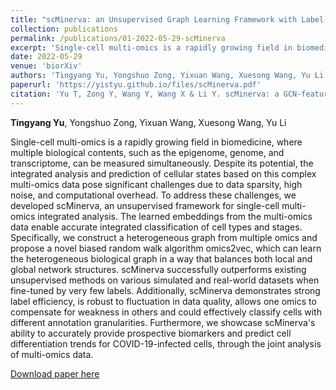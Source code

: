 ```yaml
---
title: "scMinerva: an Unsupervised Graph Learning Framework with Label-efficient Fine-tuning for Single-cell Multi-omics Integrative Analysis"
collection: publications
permalink: /publications/01-2022-05-29-scMinerva
excerpt: 'Single-cell multi-omics is a rapidly growing field in biomedicine, where multiple biological contents, such as the epigenome, genome, and transcriptome, can be measured simultaneously. Despite its potential, the integrated analysis and prediction of cellular states based on this complex multi-omics data pose significant challenges due to data sparsity, high noise, and computational overhead. To address these challenges, we developed scMinerva, an unsupervised framework for single-cell multi-omics integrated analysis. The learned embeddings from the multi-omics data enable accurate integrated classification of cell types and stages. Specifically, we construct a heterogeneous graph from multiple omics and propose a novel biased random walk algorithm omics2vec, which can learn the heterogeneous biological graph in a way that balances both local and global network structures. scMinerva successfully outperforms existing unsupervised methods on various simulated and real-world datasets when fine-tuned by very few labels. Additionally, scMinerva demonstrates strong label efficiency, is robust to fluctuation in data quality, allows one omics to compensate for weakness in others and could effectively classify cells with different annotation granularities. Furthermore, we showcase scMinerva's ability to accurately provide prospective biomarkers and predict cell differentiation trends for COVID-19-infected cells, through the joint analysis of multi-omics data. '
date: 2022-05-29
venue: 'biorXiv'
authors: 'Tingyang Yu, Yongshuo Zong, Yixuan Wang, Xuesong Wang, Yu Li'
paperurl: 'https://yistyu.github.io/files/scMinerva.pdf'
citation: 'Yu T, Zong Y, Wang Y, Wang X & Li Y. scMinerva: a GCN-featured Interpretable Framework for Single-cell Multi-omics Integration with Random Walk on Heterogeneous Graph[J]. bioRxiv (Submitted to RECOMB 2023 and received 1 (weak accept), 1 (weak accept) and -1 (weak reject); acceptance rate 10.9%), 2022.'
---
```


**Tingyang Yu**, Yongshuo Zong, Yixuan Wang, Xuesong Wang, Yu Li

Single-cell multi-omics is a rapidly growing field in biomedicine, where multiple biological contents, such as the epigenome, genome, and transcriptome, can be measured simultaneously. Despite its potential, the integrated analysis and prediction of cellular states based on this complex multi-omics data pose significant challenges due to data sparsity, high noise, and computational overhead. To address these challenges, we developed scMinerva, an unsupervised framework for single-cell multi-omics integrated analysis. The learned embeddings from the multi-omics data enable accurate integrated classification of cell types and stages. Specifically, we construct a heterogeneous graph from multiple omics and propose a novel biased random walk algorithm omics2vec, which can learn the heterogeneous biological graph in a way that balances both local and global network structures. scMinerva successfully outperforms existing unsupervised methods on various simulated and real-world datasets when fine-tuned by very few labels. Additionally, scMinerva demonstrates strong label efficiency, is robust to fluctuation in data quality, allows one omics to compensate for weakness in others and could effectively classify cells with different annotation granularities. Furthermore, we showcase scMinerva's ability to accurately provide prospective biomarkers and predict cell differentiation trends for COVID-19-infected cells, through the joint analysis of multi-omics data.

[Download paper here](https://yistyu.github.io/files/scMinerva.pdf)

